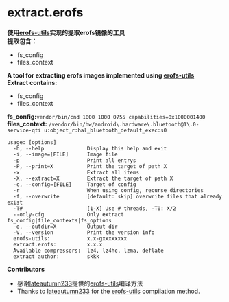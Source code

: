 **extract.erofs**
===========
**使用[erofs-utils](https://github.com/hsiangkao/erofs-utils)实现的提取erofs镜像的工具**  
**提取包含：**
- fs_config
- files_context

**A tool for extracting erofs images implemented using [erofs-utils](https://github.com/hsiangkao/erofs-utils)**  
**Extract contains:**
- fs_config
- files_context

**fs_config:**`vendor/bin/cnd 1000 1000 0755 capabilities=0x1000001400`  
**files_context:** `/vendor/bin/hw/android\.hardware\.bluetooth@1\.0-service-qti u:object_r:hal_bluetooth_default_exec:s0`

```
usage: [options]
  -h, --help              Display this help and exit
  -i, --image=[FILE]      Image file
  -p                      Print all entrys
  -P, --print=X           Print the target of path X
  -x                      Extract all items
  -X, --extract=X         Extract the target of path X
  -c, --config=[FILE]     Target of config
  -r                      When using config, recurse directories
  -f, --overwrite         [default: skip] overwrite files that already exist
  -T#                     [1-X] Use # threads, -T0: X/2
  --only-cfg              Only extract fs_config|file_contexts|fs_options
  -o, --outdir=X          Output dir
  -V, --version           Print the version info
  erofs-utils:            x.x-gxxxxxxxx
  extract.erofs:          x.x.x
  Available compressors:  lz4, lz4hc, lzma, deflate
  extract author:         skkk

```

**Contributors**
- 感谢[lateautumn233](https://github.com/lateautumn233)提供的[erofs-utils](https://github.com/lateautumn233/erofs-utils)编译方法
- Thanks to [lateautumn233](https://github.com/lateautumn233) for the [erofs-utils](https://github.com/lateautumn233/erofs-utils) compilation method.
